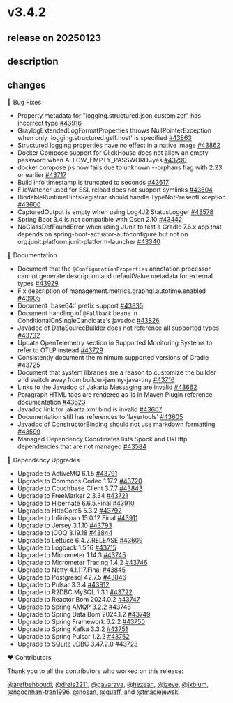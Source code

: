 # v3.4.2

## release on 20250123

## description

## changes

🐞 Bug Fixes

* Property metadata for "logging.structured.json.customizer" has incorrect type <a href="https://github.com/spring-projects/spring-boot/issues/43916" data-hovercard-type="issue" data-hovercard-url="/spring-projects/spring-boot/issues/43916/hovercard">#43916</a>
* GraylogExtendedLogFormatProperties throws NullPointerException when only 'logging.structured.gelf.host' is specified <a href="https://github.com/spring-projects/spring-boot/pull/43863" data-hovercard-type="pull_request" data-hovercard-url="/spring-projects/spring-boot/pull/43863/hovercard">#43863</a>
* Structured logging properties have no effect in a native image <a href="https://github.com/spring-projects/spring-boot/pull/43862" data-hovercard-type="pull_request" data-hovercard-url="/spring-projects/spring-boot/pull/43862/hovercard">#43862</a>
* Docker Compose support for ClickHouse does not allow an empty password when ALLOW_EMPTY_PASSWORD=yes <a href="https://github.com/spring-projects/spring-boot/pull/43790" data-hovercard-type="pull_request" data-hovercard-url="/spring-projects/spring-boot/pull/43790/hovercard">#43790</a>
* docker compose ps now fails due to unknown --orphans flag with 2.23 or earlier <a href="https://github.com/spring-projects/spring-boot/issues/43717" data-hovercard-type="issue" data-hovercard-url="/spring-projects/spring-boot/issues/43717/hovercard">#43717</a>
* Build info timestamp is truncated to seconds <a href="https://github.com/spring-projects/spring-boot/issues/43617" data-hovercard-type="issue" data-hovercard-url="/spring-projects/spring-boot/issues/43617/hovercard">#43617</a>
* FileWatcher used for SSL reload does not support symlinks <a href="https://github.com/spring-projects/spring-boot/issues/43604" data-hovercard-type="issue" data-hovercard-url="/spring-projects/spring-boot/issues/43604/hovercard">#43604</a>
* BindableRuntimeHintsRegistrar should handle TypeNotPresentException <a href="https://github.com/spring-projects/spring-boot/issues/43600" data-hovercard-type="issue" data-hovercard-url="/spring-projects/spring-boot/issues/43600/hovercard">#43600</a>
* CapturedOutput is empty when using Log4J2 StatusLogger <a href="https://github.com/spring-projects/spring-boot/issues/43578" data-hovercard-type="issue" data-hovercard-url="/spring-projects/spring-boot/issues/43578/hovercard">#43578</a>
* Spring Boot 3.4 is not compatible with Gson 2.10 <a href="https://github.com/spring-projects/spring-boot/issues/43442" data-hovercard-type="issue" data-hovercard-url="/spring-projects/spring-boot/issues/43442/hovercard">#43442</a>
* NoClassDefFoundError when using JUnit to test a Gradle 7.6.x app that depends on spring-boot-actuator-autoconfigure but not on org.junit.platform:junit-platform-launcher <a href="https://github.com/spring-projects/spring-boot/issues/43340" data-hovercard-type="issue" data-hovercard-url="/spring-projects/spring-boot/issues/43340/hovercard">#43340</a>

📔 Documentation

* Document that the <code>@ConfigurationProperties</code> annotation processor cannot generate description and defaultValue metadata for external types <a href="https://github.com/spring-projects/spring-boot/issues/43929" data-hovercard-type="issue" data-hovercard-url="/spring-projects/spring-boot/issues/43929/hovercard">#43929</a>
* Fix description of management.metrics.graphql.autotime.enabled <a href="https://github.com/spring-projects/spring-boot/issues/43905" data-hovercard-type="issue" data-hovercard-url="/spring-projects/spring-boot/issues/43905/hovercard">#43905</a>
* Document 'base64:' prefix support <a href="https://github.com/spring-projects/spring-boot/issues/43835" data-hovercard-type="issue" data-hovercard-url="/spring-projects/spring-boot/issues/43835/hovercard">#43835</a>
* Document handling of <code>@Fallback</code> beans in ConditionalOnSingleCandidate's javadoc <a href="https://github.com/spring-projects/spring-boot/pull/43826" data-hovercard-type="pull_request" data-hovercard-url="/spring-projects/spring-boot/pull/43826/hovercard">#43826</a>
* Javadoc of DataSourceBuilder does not reference all supported types <a href="https://github.com/spring-projects/spring-boot/issues/43732" data-hovercard-type="issue" data-hovercard-url="/spring-projects/spring-boot/issues/43732/hovercard">#43732</a>
* Update OpenTelemetry section in Supported Monitoring Systems to refer to OTLP instead <a href="https://github.com/spring-projects/spring-boot/issues/43729" data-hovercard-type="issue" data-hovercard-url="/spring-projects/spring-boot/issues/43729/hovercard">#43729</a>
* Consistently document the minimum supported versions of Gradle <a href="https://github.com/spring-projects/spring-boot/issues/43725" data-hovercard-type="issue" data-hovercard-url="/spring-projects/spring-boot/issues/43725/hovercard">#43725</a>
* Document that system libraries are a reason to customize the builder and switch away from builder-jammy-java-tiny <a href="https://github.com/spring-projects/spring-boot/issues/43716" data-hovercard-type="issue" data-hovercard-url="/spring-projects/spring-boot/issues/43716/hovercard">#43716</a>
* Links to the Javadoc of Jakarta Messaging are invalid <a href="https://github.com/spring-projects/spring-boot/issues/43662" data-hovercard-type="issue" data-hovercard-url="/spring-projects/spring-boot/issues/43662/hovercard">#43662</a>
* Paragraph HTML tags are rendered as-is in Maven Plugin reference documentation <a href="https://github.com/spring-projects/spring-boot/issues/43623" data-hovercard-type="issue" data-hovercard-url="/spring-projects/spring-boot/issues/43623/hovercard">#43623</a>
* Javadoc link for jakarta.xml.bind is invalid <a href="https://github.com/spring-projects/spring-boot/issues/43607" data-hovercard-type="issue" data-hovercard-url="/spring-projects/spring-boot/issues/43607/hovercard">#43607</a>
* Documentation still has references to 'layertools' <a href="https://github.com/spring-projects/spring-boot/issues/43605" data-hovercard-type="issue" data-hovercard-url="/spring-projects/spring-boot/issues/43605/hovercard">#43605</a>
* Javadoc of ConstructorBinding should not use markdown formatting <a href="https://github.com/spring-projects/spring-boot/issues/43599" data-hovercard-type="issue" data-hovercard-url="/spring-projects/spring-boot/issues/43599/hovercard">#43599</a>
* Managed Dependency Coordinates lists Spock and OkHttp dependencies that are not managed <a href="https://github.com/spring-projects/spring-boot/issues/43584" data-hovercard-type="issue" data-hovercard-url="/spring-projects/spring-boot/issues/43584/hovercard">#43584</a>

🔨 Dependency Upgrades

* Upgrade to ActiveMQ 6.1.5 <a href="https://github.com/spring-projects/spring-boot/issues/43791" data-hovercard-type="issue" data-hovercard-url="/spring-projects/spring-boot/issues/43791/hovercard">#43791</a>
* Upgrade to Commons Codec 1.17.2 <a href="https://github.com/spring-projects/spring-boot/issues/43720" data-hovercard-type="issue" data-hovercard-url="/spring-projects/spring-boot/issues/43720/hovercard">#43720</a>
* Upgrade to Couchbase Client 3.7.7 <a href="https://github.com/spring-projects/spring-boot/issues/43843" data-hovercard-type="issue" data-hovercard-url="/spring-projects/spring-boot/issues/43843/hovercard">#43843</a>
* Upgrade to FreeMarker 2.3.34 <a href="https://github.com/spring-projects/spring-boot/issues/43721" data-hovercard-type="issue" data-hovercard-url="/spring-projects/spring-boot/issues/43721/hovercard">#43721</a>
* Upgrade to Hibernate 6.6.5.Final <a href="https://github.com/spring-projects/spring-boot/issues/43910" data-hovercard-type="issue" data-hovercard-url="/spring-projects/spring-boot/issues/43910/hovercard">#43910</a>
* Upgrade to HttpCore5 5.3.2 <a href="https://github.com/spring-projects/spring-boot/issues/43792" data-hovercard-type="issue" data-hovercard-url="/spring-projects/spring-boot/issues/43792/hovercard">#43792</a>
* Upgrade to Infinispan 15.0.12.Final <a href="https://github.com/spring-projects/spring-boot/issues/43911" data-hovercard-type="issue" data-hovercard-url="/spring-projects/spring-boot/issues/43911/hovercard">#43911</a>
* Upgrade to Jersey 3.1.10 <a href="https://github.com/spring-projects/spring-boot/issues/43793" data-hovercard-type="issue" data-hovercard-url="/spring-projects/spring-boot/issues/43793/hovercard">#43793</a>
* Upgrade to jOOQ 3.19.18 <a href="https://github.com/spring-projects/spring-boot/issues/43844" data-hovercard-type="issue" data-hovercard-url="/spring-projects/spring-boot/issues/43844/hovercard">#43844</a>
* Upgrade to Lettuce 6.4.2.RELEASE <a href="https://github.com/spring-projects/spring-boot/issues/43609" data-hovercard-type="issue" data-hovercard-url="/spring-projects/spring-boot/issues/43609/hovercard">#43609</a>
* Upgrade to Logback 1.5.16 <a href="https://github.com/spring-projects/spring-boot/issues/43715" data-hovercard-type="issue" data-hovercard-url="/spring-projects/spring-boot/issues/43715/hovercard">#43715</a>
* Upgrade to Micrometer 1.14.3 <a href="https://github.com/spring-projects/spring-boot/issues/43745" data-hovercard-type="issue" data-hovercard-url="/spring-projects/spring-boot/issues/43745/hovercard">#43745</a>
* Upgrade to Micrometer Tracing 1.4.2 <a href="https://github.com/spring-projects/spring-boot/issues/43746" data-hovercard-type="issue" data-hovercard-url="/spring-projects/spring-boot/issues/43746/hovercard">#43746</a>
* Upgrade to Netty 4.1.117.Final <a href="https://github.com/spring-projects/spring-boot/issues/43845" data-hovercard-type="issue" data-hovercard-url="/spring-projects/spring-boot/issues/43845/hovercard">#43845</a>
* Upgrade to Postgresql 42.7.5 <a href="https://github.com/spring-projects/spring-boot/issues/43846" data-hovercard-type="issue" data-hovercard-url="/spring-projects/spring-boot/issues/43846/hovercard">#43846</a>
* Upgrade to Pulsar 3.3.4 <a href="https://github.com/spring-projects/spring-boot/issues/43912" data-hovercard-type="issue" data-hovercard-url="/spring-projects/spring-boot/issues/43912/hovercard">#43912</a>
* Upgrade to R2DBC MySQL 1.3.1 <a href="https://github.com/spring-projects/spring-boot/issues/43722" data-hovercard-type="issue" data-hovercard-url="/spring-projects/spring-boot/issues/43722/hovercard">#43722</a>
* Upgrade to Reactor Bom 2024.0.2 <a href="https://github.com/spring-projects/spring-boot/issues/43747" data-hovercard-type="issue" data-hovercard-url="/spring-projects/spring-boot/issues/43747/hovercard">#43747</a>
* Upgrade to Spring AMQP 3.2.2 <a href="https://github.com/spring-projects/spring-boot/issues/43748" data-hovercard-type="issue" data-hovercard-url="/spring-projects/spring-boot/issues/43748/hovercard">#43748</a>
* Upgrade to Spring Data Bom 2024.1.2 <a href="https://github.com/spring-projects/spring-boot/issues/43749" data-hovercard-type="issue" data-hovercard-url="/spring-projects/spring-boot/issues/43749/hovercard">#43749</a>
* Upgrade to Spring Framework 6.2.2 <a href="https://github.com/spring-projects/spring-boot/issues/43750" data-hovercard-type="issue" data-hovercard-url="/spring-projects/spring-boot/issues/43750/hovercard">#43750</a>
* Upgrade to Spring Kafka 3.3.2 <a href="https://github.com/spring-projects/spring-boot/issues/43751" data-hovercard-type="issue" data-hovercard-url="/spring-projects/spring-boot/issues/43751/hovercard">#43751</a>
* Upgrade to Spring Pulsar 1.2.2 <a href="https://github.com/spring-projects/spring-boot/issues/43752" data-hovercard-type="issue" data-hovercard-url="/spring-projects/spring-boot/issues/43752/hovercard">#43752</a>
* Upgrade to SQLite JDBC 3.47.2.0 <a href="https://github.com/spring-projects/spring-boot/issues/43723" data-hovercard-type="issue" data-hovercard-url="/spring-projects/spring-boot/issues/43723/hovercard">#43723</a>

❤️ Contributors

Thank you to all the contributors who worked on this release:

<a class="user-mention notranslate" data-hovercard-type="user" data-hovercard-url="/users/arefbehboudi/hovercard" data-octo-click="hovercard-link-click" data-octo-dimensions="link_type:self" href="https://github.com/arefbehboudi">@arefbehboudi</a>, <a class="user-mention notranslate" data-hovercard-type="user" data-hovercard-url="/users/dreis2211/hovercard" data-octo-click="hovercard-link-click" data-octo-dimensions="link_type:self" href="https://github.com/dreis2211">@dreis2211</a>, <a class="user-mention notranslate" data-hovercard-type="user" data-hovercard-url="/users/gavarava/hovercard" data-octo-click="hovercard-link-click" data-octo-dimensions="link_type:self" href="https://github.com/gavarava">@gavarava</a>, <a class="user-mention notranslate" data-hovercard-type="user" data-hovercard-url="/users/hezean/hovercard" data-octo-click="hovercard-link-click" data-octo-dimensions="link_type:self" href="https://github.com/hezean">@hezean</a>, <a class="user-mention notranslate" data-hovercard-type="user" data-hovercard-url="/users/izeye/hovercard" data-octo-click="hovercard-link-click" data-octo-dimensions="link_type:self" href="https://github.com/izeye">@izeye</a>, <a class="user-mention notranslate" data-hovercard-type="user" data-hovercard-url="/users/jxblum/hovercard" data-octo-click="hovercard-link-click" data-octo-dimensions="link_type:self" href="https://github.com/jxblum">@jxblum</a>, <a class="user-mention notranslate" data-hovercard-type="user" data-hovercard-url="/users/ngocnhan-tran1996/hovercard" data-octo-click="hovercard-link-click" data-octo-dimensions="link_type:self" href="https://github.com/ngocnhan-tran1996">@ngocnhan-tran1996</a>, <a class="user-mention notranslate" data-hovercard-type="user" data-hovercard-url="/users/nosan/hovercard" data-octo-click="hovercard-link-click" data-octo-dimensions="link_type:self" href="https://github.com/nosan">@nosan</a>, <a class="user-mention notranslate" data-hovercard-type="user" data-hovercard-url="/users/quaff/hovercard" data-octo-click="hovercard-link-click" data-octo-dimensions="link_type:self" href="https://github.com/quaff">@quaff</a>, and <a class="user-mention notranslate" data-hovercard-type="user" data-hovercard-url="/users/tmaciejewski/hovercard" data-octo-click="hovercard-link-click" data-octo-dimensions="link_type:self" href="https://github.com/tmaciejewski">@tmaciejewski</a>

